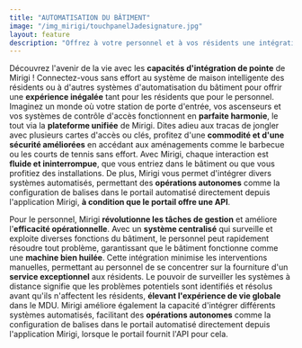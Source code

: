 ```yaml
---
title: "AUTOMATISATION DU BÂTIMENT"
image: "/img_mirigi/touchpanelJadesignature.jpg"
layout: feature
description: "Offrez à votre personnel et à vos résidents une intégration transparente de l'automatisation du bâtiment. Déverrouillez les aménagements, surveillez les espaces communs et améliorez la sécurité, le tout depuis une plateforme unifiée."
---
```


Découvrez l'avenir de la vie avec les **capacités d'intégration de pointe** de Mirigi ! Connectez-vous sans effort au système de maison intelligente des résidents ou à d'autres systèmes d'automatisation du bâtiment pour offrir une **expérience inégalée** tant pour les résidents que pour le personnel. Imaginez un monde où votre station de porte d'entrée, vos ascenseurs et vos systèmes de contrôle d'accès fonctionnent en **parfaite harmonie**, le tout via la **plateforme unifiée** de Mirigi. Dites adieu aux tracas de jongler avec plusieurs cartes d'accès ou clés, profitez d'une **commodité et d'une sécurité améliorées** en accédant aux aménagements comme le barbecue ou les courts de tennis sans effort. Avec Mirigi, chaque interaction est **fluide et ininterrompue**, que vous entriez dans le bâtiment ou que vous profitiez des installations. De plus, Mirigi vous permet d'intégrer divers systèmes automatisés, permettant des **opérations autonomes** comme la configuration de balises dans le portail automatisé directement depuis l'application Mirigi, **à condition que le portail offre une API**.

Pour le personnel, Mirigi **révolutionne les tâches de gestion** et améliore l'**efficacité opérationnelle**. Avec un **système centralisé** qui surveille et exploite diverses fonctions du bâtiment, le personnel peut rapidement résoudre tout problème, garantissant que le bâtiment fonctionne comme une **machine bien huilée**. Cette intégration minimise les interventions manuelles, permettant au personnel de se concentrer sur la fourniture d'un **service exceptionnel** aux résidents. Le pouvoir de surveiller les systèmes à distance signifie que les problèmes potentiels sont identifiés et résolus avant qu'ils n'affectent les résidents, **élevant l'expérience de vie globale** dans le MDU. Mirigi améliore également la capacité d'intégrer différents systèmes automatisés, facilitant des **opérations autonomes** comme la configuration de balises dans le portail automatisé directement depuis l'application Mirigi, lorsque le portail fournit l'API pour cela.


